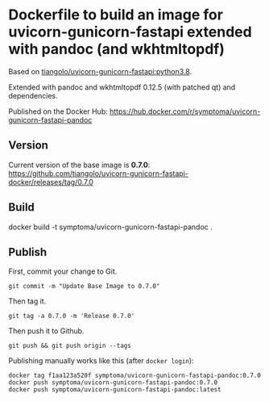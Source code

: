 # Dockerfile to build an image for uvicorn-gunicorn-fastapi extended with pandoc (and wkhtmltopdf)

Based on [tiangolo/uvicorn-gunicorn-fastapi:python3.8](https://github.com/tiangolo/uvicorn-gunicorn-fastapi-docker).

Extended with pandoc and wkhtmltopdf 0.12.5 (with patched qt) and dependencies.

Published on the Docker Hub: https://hub.docker.com/r/symptoma/uvicorn-gunicorn-fastapi-pandoc

## Version

Current version of the base image is **0.7.0**: https://github.com/tiangolo/uvicorn-gunicorn-fastapi-docker/releases/tag/0.7.0

## Build

docker build -t symptoma/uvicorn-gunicorn-fastapi-pandoc .

## Publish

First, commit your change to Git. 

`git commit -m "Update Base Image to 0.7.0"`

Then tag it. 

`git tag -a 0.7.0 -m 'Release 0.7.0'`

Then push it to Github.

`git push && git push origin --tags`

Publishing manually works like this (after `docker login`):

```
docker tag f1aa123a520f symptoma/uvicorn-gunicorn-fastapi-pandoc:0.7.0
docker push symptoma/uvicorn-gunicorn-fastapi-pandoc:0.7.0
docker push symptoma/uvicorn-gunicorn-fastapi-pandoc:latest
```
